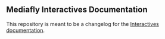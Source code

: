 ## Mediafly Interactives Documentation

This repository is meant to be a changelog for the [Interactives documentation](http://devdocs.mediafly.com/interactives).

